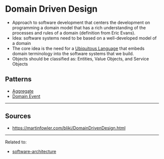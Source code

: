 # Domain Driven Design
* Approach to software development that centers the development on programming a domain model that has a rich understanding of the processes and rules of a domain (definition from Eric Evans).
* Idea: software systems need to be based on a well-developed model of a domain
* The core idea is the need for a [Ubiquitous Language](ubiquitous-language.md) that embeds domain terminology into the software systems that we build.
* Objects should be classified as: Entities, Value Objects, and Service Objects

## Patterns
* [Aggregate](aggregate.md)
* [Domain Event](domain-event.md)

<hr>

## Sources
* https://martinfowler.com/bliki/DomainDrivenDesign.html


<hr>

Related to: 
- [software-architecture](software-architecture)

